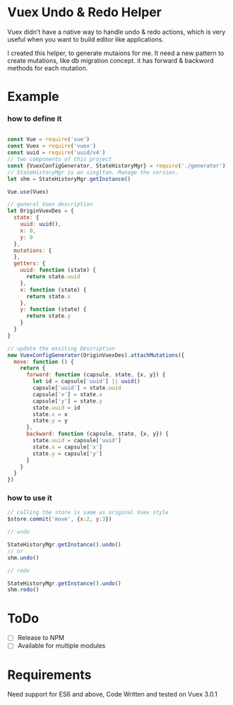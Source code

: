 # Vuex Undo & Redo Helper

Vuex didn't have a native way to handle undo & redo actions,
which is very useful when you want to build editor like applications.

I created this helper, to generate mutaions for me. It need a new pattern to create mutations,
like db migration concept. it has forward & backword methods for each mutation.

# Example

### how to define it

```javascript

const Vue = require('vue')
const Vuex = require('vuex')
const uuid = require('uuid/v4')
// two components of this project
const {VuexConfigGenerator, StateHistoryMgr} = require('./generator')
// StateHistoryMgr is an singlton. Manage the version.
let shm = StateHistoryMgr.getInstance()

Vue.use(Vuex)

// general Vuex description
let OriginVuexDes = {
  state: {
    uuid: uuid(),
    x: 0,
    y: 0
  },
  mutations: {
  },
  getters: {
    uuid: function (state) {
      return state.uuid
    },
    x: function (state) {
      return state.x
    },
    y: function (state) {
      return state.y
    }
  }
}

// update the exsiting Description
new VuexConfigGenerator(OriginVuexDes).attachMutations({
  move: function () {
    return {
      forward: function (capsule, state, {x, y}) {
        let id = capsule['uuid'] || uuid()
        capsule['uuid'] = state.uuid
        capsule['x'] = state.x
        capsule['y'] = state.y
        state.uuid = id
        state.x = x
        state.y = y
      },
      backward: function (capsule, state, {x, y}) {
        state.uuid = capsule['uuid']
        state.x = capsule['x']
        state.y = capsule['y']
      }
    }
  }
})

```

### how to use it

```javascript
// calling the store is same as original Vuex style
$store.commit('move', {x:2, y:3})

// undo

StateHistoryMgr.getInstance().undo()
// or
shm.undo()

// redo

StateHistoryMgr.getInstance().undo()
shm.redo()

```

# ToDo

- [ ] Release to NPM
- [ ] Available for multiple modules

# Requirements

Need support for ES6 and above, Code Written and tested on Vuex 3.0.1